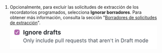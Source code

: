 1. Opcionalmente, para excluir las solicitudes de extracción de los recordatorios programados, selecciona **Ignorar borradores**. Para obtener más información, consulta la sección "[Borradores de solicitudes de extracción](/github/collaborating-with-issues-and-pull-requests/about-pull-requests#draft-pull-requests)". ![Casilla de ignorar borradores de solicitudes de extracción](/assets/images/help/settings/scheduled-reminders-ignore-drafts.png)
